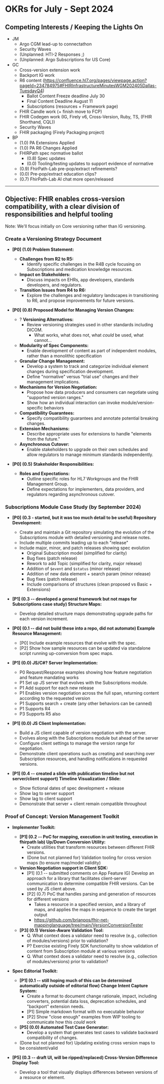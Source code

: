 # OKRs for July - Sept 2024

## Competing Interests / Keeping the Lights On
* JM
    * Argo CGM lead-up to connectathon 
    * Security Waves
    * (Unplanned: HTI-2 Responses ;)
    * (Unplanned: Argo Subscriptions for US Core)
* GC
    * Cross-version extension work
    * Backport IG work
    * R6 content (https://confluence.hl7.org/pages/viewpage.action?pageId=234784975#FHIRInfrastructureMinutesWGM202405Dallas-TuesdayQ4)
        * Ballot Content Freeze deadline July 30
        * Final Content Deadline August 11
        * Subscriptions (resources + Framework page)
    * FHIR Candle work (+ finish move to FCP)
    * FHIR Codegen work (IG, Firely v6, Cross-Version, Ruby, TS, (FHIR Shorthand, CQL))
    * Security Waves
    * FHIR packaging (Firely Packaging project)
* BP
    * (1.0) PA Extensions Applied
    * (1.0) PA R6 Changes Applied
    * FHIRPath spec normative ballot
        - (0.8) Spec updates
        - (0.0) Tooling/testing updates to support evidence of normative
    * (0.9) FhirPath-Lab pre-pop/extract refinements?
    * (0.0) Pre-pop/extract education clips?
    * (0.7) FhirPath-Lab AI chat more open/released

---
## Objective: FHIR enables cross-version compatibility, with a clear division of responsibilities and helpful tooling

Note: We'll focus initially on Core versioning rather than IG versioning.

### Create a Versioning Strategy Document

- **[P0] (1.0) Problem Statement:**
  - **Challenges from R2 to R5:**
    - Identify specific challenges in the R4B cycle focusing on Subscriptions and medication knowledge resources.
  - **Impact on Stakeholders:**
    - Discuss impacts on EHRs, app developers, standards developers, and regulators.
  - **Transition Issues from R4 to R6:**
    - Explore the challenges and regulatory landscapes in transitioning to R6, and propose improvements for future versions.

- **[P0] (0.8) Proposed Model for Managing Version Changes:**
  - ? **Versioning Alternatives:**
    - Review versioning strategies used in other standards including DICOM.
        - What works, what does not, what *could* be used, what cannot...
  - **Modularity of Spec Components:**
    - Enable development of content as part of independent modules, rather than a monolithic specification
  - **Granular Change Management:**
    - Develop a system to track and categorize individual element changes during specification development.
    - Define "normative" versus "trial use" changes and their management implications.
  - **Mechanisms for Version Negotiation:**
    - Propose how data producers and consumers can negotiate using "supported version ranges."
    - Show how an individual interaction can invoke module/version-specific behaviors
  - **Compatibility Guarantees:**
    - Specify compatibility guarantees and annotate potential breaking changes.
  - **Extension Mechanisms:**
    - Describe appropriate uses for extensions to handle "elements from the future."
  - **Asynchronous Cutover:**
    - Enable stakeholders to upgrade on their own schedules and allow regulators to manage minimum standards independently.

- **[P0] (0.5) Stakeholder Responsibilities:**
  - **Roles and Expectations:**
    - Outline specific roles for HL7 Workgroups and the FHIR Management Group.
    - Define expectations for implementers, data providers, and regulators regarding asynchronous cutover.

### Subscriptions Module Case Study (by September 2024)
- **[P0] (0.3 - started, but it was too much detail to be useful) Repository Development:**
  - Create and maintain a Git repository simulating the evolution of the Subscriptions module with detailed versioning and release notes.
  - Include multiple commits leading up to each "release"
  - Include major, minor, and patch releases showing spec evolution
      * Original Subscription model (simplified for clarity)
      * Bug fixes (patch release)
      * Rework to add Topic (simplified for clarity, major release)
      * Addition of `$event` and `$status` (minor release)
      * Addition of new data element + search param (minor release)
      * Bug fixes (patch release)
      * Include comparisons of structures (clean proposed vs Basic + Extensions)
      
- **[P1] (0.3 -- developed a general framework but not maps for Subscriptions case study) Structure Maps:**
  - Develop detailed structure maps demonstrating upgrade paths for each version increment.
  
- **[P0] (0.1 -- did not build these into a repo, did not automate) Example Resource Management:**
  - [P0] Include example resources that evolve with the spec.
  - [P2] Show how sample resources can be updated via standalone script running up-conversion from spec maps.

- **[P1] (0.0) JS/C#? Server Implementation:**
  - P0 Request/Response examples showing how feature negotiation and feature mandating works
  - P1 Set up JS server that evolves with the Subscriptions module.
  - P1 Add support for each new release
  - P1 Enables version negotiation across the full span, returning content according to the requested version
  - P1 Supports search + create (any other behaviors can be canned)
  - P1 Supports R4
  - P3 Supports R5 also

- **[P1] (0.0) JS Client Implementation:**
  - Build a JS client capable of version negotiation with the server.
  - Evolves along with the Subscriptions module but ahead of the server
  - Configure client settings to manage the version range for negotiation.
  - Demonstrate client operations such as creating and searching over Subscription resources, and handling notifications in requested versions.
  
- **[P1] (0.4 -- created a slide with publication timeline but not server/client support) Timeline Visualization / Slide:**
  - Show fictional dates of spec development + release
  - Show lag to server support
  - Show lag to client support
  - Demonstrate that server + client remain compatible throughout

### Proof of Concept: Version Management Toolkit
- **Implementer Toolkit:**
  - **[P1] (0.2 -- PoC for mapping, execution in unit testing, execution in fhirpath lab) Up/Down Conversion Utility:**
    - Create utilities that transform resources between different FHIR versions.
    - (Done but not planned for) Validation tooling for cross version maps (to ensure map/model validity)
  - **Version Negotiation support in Client SDK:**
    - [P1] (0.1 -- submitted comments on App Feature IG) Develop an approach for a library that facilitates client-server communication to determine compatible FHIR versions. Can be used by JS client above.
    - [P2] (0.7) PoC that handles parsing and generation of resources for different versions
        - Takes a resource in a specified version, and a library of maps, and applies the maps in sequence to create the target output
        - https://github.com/brianpos/fhir-net-mappinglanguage/tree/main/VersionConversionTester
  - **[P3] (0.1) Version-Aware Validation Tool:**
    - Q. What context does a validator need to resolve (e.g., collection of modules/versions) prior to validation?
    - P? Exercise existing Firely SDK functionality to show validation of content from Subscription module at various versions
    - Q. What context does a validator need to resolve (e.g., collection of modules/versions) prior to validation?

- **Spec Editorial Toolkit:**
  - **[P1] (0.1 -- still hoping much of this can be determined automatically outside of editorial flow) Change Intent Capture System:**
    - Create a format to document change rationale, impact, including converters, potential data loss, deprecation schedules, and "backport" extension needs.
    - [P1] Simple markdown format with no executable behavior
    - [P2] Show "close enough" examples from WIP tooling to communicate how this *could work*
  - **[P5] (0.0) Automated Test Case Generator:**
    - Develop a system that generates test cases to validate backward compatibility of changes.
  - (Done but not planned for) Updating existing cross version maps to be consistent/valid

- **[P5] (0.3 -- draft UI, will be ripped/replaced) Cross-Version Difference Display Tool:**
  - Develop a tool that visually displays differences between versions of a resource or element.
